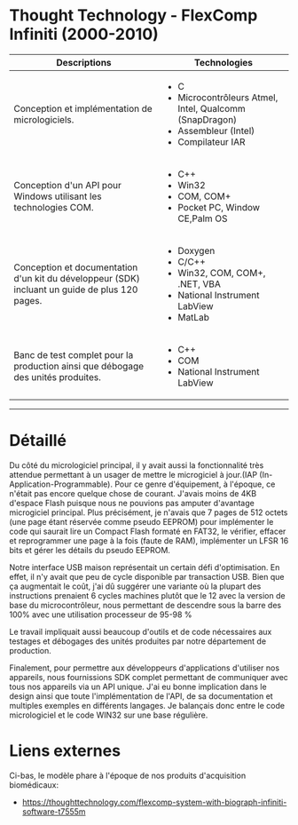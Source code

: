 # Thought Technology - FlexComp Infiniti (2000-2010)

| Descriptions | Technologies |
|--------------|--------------|
| Conception et implémentation de micrologiciels. | <ul><li>C</li><li>Microcontrôleurs Atmel, Intel, Qualcomm (SnapDragon)</li><li>Assembleur (Intel)</li><li>Compilateur IAR</li></ul> |
| Conception d'un API pour Windows utilisant les technologies COM. | <ul><li>C++</li><li>Win32</li><li>COM, COM+</li><li>Pocket PC, Window CE,Palm OS</li></ul> |
| Conception et documentation d'un kit du développeur (SDK) incluant un guide de plus 120 pages. | <ul><li>Doxygen</li><li>C/C++</li><li>Win32, COM, COM+, .NET, VBA</li><li>National Instrument LabView</li><li>MatLab</li></ul> |
| Banc de test complet pour la production ainsi que débogage des unités produites. | <ul><li>C++</li><li>COM</li><li>National Instrument LabView</li></ul> |

---------------------------------------------------------------------------------------------------------------------

# Détaillé

Du côté du micrologiciel principal, il y avait aussi la fonctionnalité très attendue permettant à un usager de mettre le microgiciel à jour.(IAP (In-Application-Programmable). Pour ce genre d'équipement, à l'époque, ce n'était pas encore quelque chose de courant. J'avais moins de 4KB d'espace Flash puisque nous ne pouvions pas amputer d'avantage microgiciel principal. Plus précisément, je n'avais que 7 pages de 512 octets (une page étant réservée comme pseudo EEPROM) pour implémenter le code qui saurait lire un Compact Flash formaté en FAT32, le vérifier, effacer et reprogrammer une page à la fois (faute de RAM), implémenter un LFSR 16 bits et gérer les détails du pseudo EEPROM.

Notre interface USB maison représentait un certain défi d'optimisation. En effet, il n'y avait que peu de cycle disponible par transaction USB. Bien que ça augmentait le coût, j'ai dû suggérer une variante où la plupart des instructions prenaient 6 cycles machines plutôt que le 12 avec la version de base du microcontrôleur, nous permettant de descendre sous la barre des 100% avec une utilisation processeur de 95-98 %

Le travail impliquait aussi beaucoup d'outils et de code nécessaires aux testages et débogages des unités produites par notre département de production.

Finalement, pour permettre aux développeurs d'applications d'utiliser nos appareils, nous fournissions SDK complet permettant de communiquer avec tous nos appareils via un API unique. J'ai eu bonne implication dans le design ainsi que toute l'implémentation de l'API, de sa documentation et multiples exemples en différents langages. Je balançais donc entre le code micrologiciel et le code WIN32 sur une base régulière.

# Liens externes

Ci-bas, le modèle phare à l'époque de nos produits d'acquisition biomédicaux:

* https://thoughttechnology.com/flexcomp-system-with-biograph-infiniti-software-t7555m